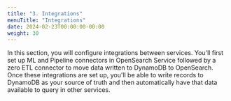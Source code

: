 ```yaml
---
title: "3. Integrations"
menuTitle: "Integrations"
date: 2024-02-23T00:00:00-00:00
weight: 30
---
```

In this section, you will configure integrations between services. You'll first set up ML and Pipeline connectors in OpenSearch Service followed by a zero ETL connector to move data written to DynamoDB to OpenSearch. Once these integrations are set up, you'll be able to write records to DynamoDB as your source of truth and then automatically have that data available to query in other services.